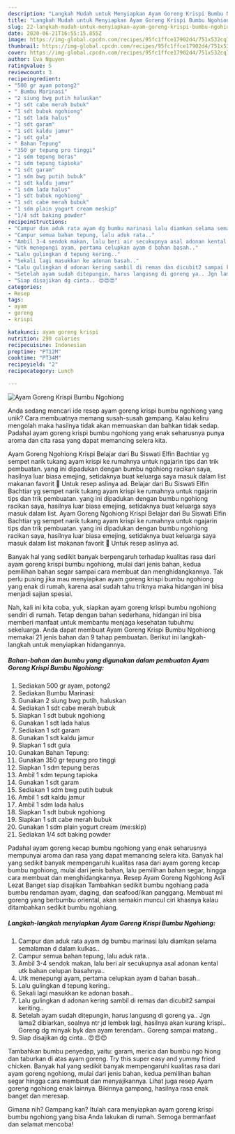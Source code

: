 ```yaml
---
description: "Langkah Mudah untuk Menyiapkan Ayam Goreng Krispi Bumbu Ngohiong, Enak"
title: "Langkah Mudah untuk Menyiapkan Ayam Goreng Krispi Bumbu Ngohiong, Enak"
slug: 22-langkah-mudah-untuk-menyiapkan-ayam-goreng-krispi-bumbu-ngohiong-enak
date: 2020-06-21T16:55:15.855Z
image: https://img-global.cpcdn.com/recipes/95fc1ffce17902d4/751x532cq70/ayam-goreng-krispi-bumbu-ngohiong-foto-resep-utama.jpg
thumbnail: https://img-global.cpcdn.com/recipes/95fc1ffce17902d4/751x532cq70/ayam-goreng-krispi-bumbu-ngohiong-foto-resep-utama.jpg
cover: https://img-global.cpcdn.com/recipes/95fc1ffce17902d4/751x532cq70/ayam-goreng-krispi-bumbu-ngohiong-foto-resep-utama.jpg
author: Eva Nguyen
ratingvalue: 5
reviewcount: 3
recipeingredient:
- "500 gr ayam potong2"
- " Bumbu Marinasi"
- "2 siung bwg putih haluskan"
- "1 sdt cabe merah bubuk"
- "1 sdt bubuk ngohiong"
- "1 sdt lada halus"
- "1 sdt garam"
- "1 sdt kaldu jamur"
- "1 sdt gula"
- " Bahan Tepung"
- "350 gr tepung pro tinggi"
- "1 sdm tepung beras"
- "1 sdm tepung tapioka"
- "1 sdt garam"
- "1 sdm bwg putih bubuk"
- "1 sdt kaldu jamur"
- "1 sdm lada halus"
- "1 sdt bubuk ngohiong"
- "1 sdt cabe merah bubuk"
- "1 sdm plain yogurt cream meskip"
- "1/4 sdt baking powder"
recipeinstructions:
- "Campur dan aduk rata ayam dg bumbu marinasi lalu diamkan selama semalaman d dalam kulkas.."
- "Campur semua bahan tepung, lalu aduk rata.."
- "Ambil 3-4 sendok makan, lalu beri air secukupnya asal adonan kental utk bahan celupan basahnya.."
- "Utk menepungi ayam, pertama celupkan ayam d bahan basah.."
- "Lalu gulingkan d tepung kering.."
- "Sekali lagi masukkan ke adonan basah.."
- "Lalu gulingkan d adonan kering sambil di remas dan dicubit2 sampai keriting.."
- "Setelah ayam sudah ditepungin, harus langusng di goreng ya.. Jgn lama2 dibiarkan, soalnya ntr jd lembek lagi, hasilnya akan kurang krispi.. Goreng dg minyak byk dan ayam terendam.. Goreng sampai matang.."
- "Siap disajikan dg cinta.. 😍😍😍"
categories:
- Resep
tags:
- ayam
- goreng
- krispi

katakunci: ayam goreng krispi 
nutrition: 290 calories
recipecuisine: Indonesian
preptime: "PT12M"
cooktime: "PT34M"
recipeyield: "2"
recipecategory: Lunch

---
```



![Ayam Goreng Krispi Bumbu Ngohiong](https://img-global.cpcdn.com/recipes/95fc1ffce17902d4/751x532cq70/ayam-goreng-krispi-bumbu-ngohiong-foto-resep-utama.jpg)

Anda sedang mencari ide resep ayam goreng krispi bumbu ngohiong yang unik? Cara membuatnya memang susah-susah gampang. Kalau keliru mengolah maka hasilnya tidak akan memuaskan dan bahkan tidak sedap. Padahal ayam goreng krispi bumbu ngohiong yang enak seharusnya punya aroma dan cita rasa yang dapat memancing selera kita.

Ayam Goreng Ngohiong Krispi Belajar dari Bu Siswati Elfin Bachtiar yg sempet narik tukang ayam krispi ke rumahnya untuk ngajarin tips dan trik pembuatan. yang ini dipadukan dengan bumbu ngohiong racikan saya, hasilnya luar biasa emejing, setidaknya buat keluarga saya masuk dalam list makanan favorit 🥰 Untuk resep aslinya ad. Belajar dari Bu Siswati Elfin Bachtiar yg sempet narik tukang ayam krispi ke rumahnya untuk ngajarin tips dan trik pembuatan. yang ini dipadukan dengan bumbu ngohiong racikan saya, hasilnya luar biasa emejing, setidaknya buat keluarga saya masuk dalam list. Ayam Goreng Ngohiong Krispi Belajar dari Bu Siswati Elfin Bachtiar yg sempet narik tukang ayam krispi ke rumahnya untuk ngajarin tips dan trik pembuatan. yang ini dipadukan dengan bumbu ngohiong racikan saya, hasilnya luar biasa emejing, setidaknya buat keluarga saya masuk dalam list makanan favorit 🥰 Untuk resep aslinya ad.

Banyak hal yang sedikit banyak berpengaruh terhadap kualitas rasa dari ayam goreng krispi bumbu ngohiong, mulai dari jenis bahan, kedua pemilihan bahan segar sampai cara membuat dan menghidangkannya. Tak perlu pusing jika mau menyiapkan ayam goreng krispi bumbu ngohiong yang enak di rumah, karena asal sudah tahu triknya maka hidangan ini bisa menjadi sajian spesial.


Nah, kali ini kita coba, yuk, siapkan ayam goreng krispi bumbu ngohiong sendiri di rumah. Tetap dengan bahan sederhana, hidangan ini bisa memberi manfaat untuk membantu menjaga kesehatan tubuhmu sekeluarga. Anda dapat membuat Ayam Goreng Krispi Bumbu Ngohiong memakai 21 jenis bahan dan 9 tahap pembuatan. Berikut ini langkah-langkah untuk menyiapkan hidangannya.

<!--inarticleads1-->

##### Bahan-bahan dan bumbu yang digunakan dalam pembuatan Ayam Goreng Krispi Bumbu Ngohiong:

1. Sediakan 500 gr ayam, potong2
1. Sediakan  Bumbu Marinasi:
1. Gunakan 2 siung bwg putih, haluskan
1. Sediakan 1 sdt cabe merah bubuk
1. Siapkan 1 sdt bubuk ngohiong
1. Gunakan 1 sdt lada halus
1. Sediakan 1 sdt garam
1. Gunakan 1 sdt kaldu jamur
1. Siapkan 1 sdt gula
1. Gunakan  Bahan Tepung:
1. Gunakan 350 gr tepung pro tinggi
1. Siapkan 1 sdm tepung beras
1. Ambil 1 sdm tepung tapioka
1. Gunakan 1 sdt garam
1. Sediakan 1 sdm bwg putih bubuk
1. Ambil 1 sdt kaldu jamur
1. Ambil 1 sdm lada halus
1. Siapkan 1 sdt bubuk ngohiong
1. Siapkan 1 sdt cabe merah bubuk
1. Gunakan 1 sdm plain yogurt cream (me:skip)
1. Sediakan 1/4 sdt baking powder


Padahal ayam goreng kecap bumbu ngohiong yang enak seharusnya mempunyai aroma dan rasa yang dapat memancing selera kita. Banyak hal yang sedikit banyak mempengaruhi kualitas rasa dari ayam goreng kecap bumbu ngohiong, mulai dari jenis bahan, lalu pemilihan bahan segar, hingga cara membuat dan menghidangkannya. Resep Ayam Goreng Ngohiong Asli Lezat Banget siap disajikan Tambahkan sedikit bumbu ngohiang pada bumbu rendaman ayam, daging, dan seafood/ikan panggang. Membuat mi goreng yang berbumbu oriental, akan semakin muncul ciri khasnya kalau ditambahkan sedikit bumbu ngohiang. 

<!--inarticleads2-->

##### Langkah-langkah menyiapkan Ayam Goreng Krispi Bumbu Ngohiong:

1. Campur dan aduk rata ayam dg bumbu marinasi lalu diamkan selama semalaman d dalam kulkas..
1. Campur semua bahan tepung, lalu aduk rata..
1. Ambil 3-4 sendok makan, lalu beri air secukupnya asal adonan kental utk bahan celupan basahnya..
1. Utk menepungi ayam, pertama celupkan ayam d bahan basah..
1. Lalu gulingkan d tepung kering..
1. Sekali lagi masukkan ke adonan basah..
1. Lalu gulingkan d adonan kering sambil di remas dan dicubit2 sampai keriting..
1. Setelah ayam sudah ditepungin, harus langusng di goreng ya.. Jgn lama2 dibiarkan, soalnya ntr jd lembek lagi, hasilnya akan kurang krispi.. Goreng dg minyak byk dan ayam terendam.. Goreng sampai matang..
1. Siap disajikan dg cinta.. 😍😍😍


Tambahkan bumbu penyedap, yaitu: garam, merica dan bumbu ngo hiong dan taburkan di atas ayam goreng. Try this super easy and yummy fried chicken. Banyak hal yang sedikit banyak mempengaruhi kualitas rasa dari ayam goreng ngohiong, mulai dari jenis bahan, kedua pemilihan bahan segar hingga cara membuat dan menyajikannya. Lihat juga resep Ayam goreng ngohiong enak lainnya. Bikinnya gampang, hasilnya rasa enak banget dan meresap. 

Gimana nih? Gampang kan? Itulah cara menyiapkan ayam goreng krispi bumbu ngohiong yang bisa Anda lakukan di rumah. Semoga bermanfaat dan selamat mencoba!
